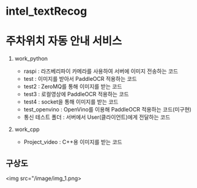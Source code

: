 # intel_textRecog

# 주차위치 자동 안내 서비스

1. work_python
   - raspi : 라즈베리파이 카메라를 사용하여 서버에 이미지 전송하는 코드
   - test : 이미지를 받아서 PaddleOCR 적용하는 코드
   - test2 : ZeroMQ를 통해 이미지를 받는 코드
   - test3 : 로컬영상에 PaddleOCR 적용하는 코드
   - test4 : socket을 통해 이미지를 받는 코드
   - test_openvino : OpenVino를 이용해 PaddleOCR 적용하는 코드(미구현)
   - 통신 테스트 폴더 : 서버에서 User(클라이언트)에게 전달하는 코드


2. work_cpp
   - Project_video : C++용 이미지를 받는 코드


## 구상도

<img src="/image/img_1.png>


## 
